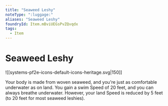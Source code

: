 ```yaml
---
title: "Seaweed Leshy"
noteType: ":luggage:"
aliases: "Seaweed Leshy"
foundryId: Item.mBviUEGsPvZQvqdx
tags:
  - Item
---
```


# Seaweed Leshy
![[systems-pf2e-icons-default-icons-heritage.svg|150]]

Your body is made from woven seaweed, and you're just as comfortable underwater as on land. You gain a swim Speed of 20 feet, and you can always breathe underwater. However, your land Speed is reduced by 5 feet (to 20 feet for most seaweed leshies).
